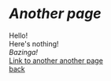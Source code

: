 # ***Another page***
Hello!<br>
Here's nothing!<br>
*Bazinga!*<br>
[Link to another another page](./another-another-page.html)<br>
[back](./)
